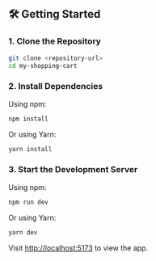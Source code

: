 ## 🛠️ Getting Started

### 1. Clone the Repository

```bash
git clone <repository-url>
cd my-shopping-cart
```

### 2. Install Dependencies

Using npm:

```bash
npm install
```

Or using Yarn:

```bash
yarn install
```

### 3. Start the Development Server

Using npm:

```bash
npm run dev
```

Or using Yarn:

```bash
yarn dev
```

Visit [http://localhost:5173](http://localhost:5173) to view the app.
